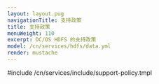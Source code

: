```yaml
---
layout: layout.pug
navigationTitle: 支持政策
title: 支持政策
menuWeight: 110
excerpt: DC/OS HDFS 的支持政策
model: /cn/services/hdfs/data.yml
render: mustache
---
```


#include /cn/services/include/support-policy.tmpl
